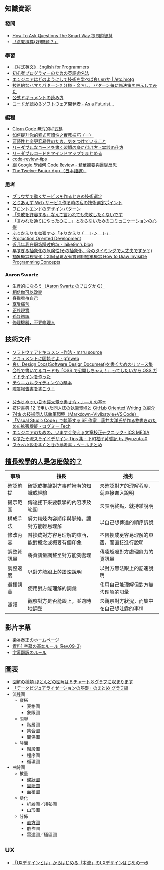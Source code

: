## 知識資源

### 發問

- [How To Ask Questions The Smart Way 提問的智慧](https://github.com/ryanhanwu/How-To-Ask-Questions-The-Smart-Way)
- [「怎麼樣算(好)問題？」](https://www.ptt.cc/bbs/Soft_Job/M.1574711044.A.1E1.html)

### 學習

- [《程式英文》 English for Programmers](https://github.com/EngTW/English-for-Programmers)
- [初心者プログラマーのための英語命名法](https://qiita.com/YutaManaka/items/62dda256bb7ba6c08399)
- [エンジニアはどのようにして技術を学べば良いのか | /etc/motg](https://genkiroid.github.io/2020/05/11/learn-tech/)
- [技術的なハマりパターンを分類・命名し、パターン毎に解決策を明示してみた](https://qiita.com/y_tom/items/1b54d4e1a9a5f3fab402)
- [公式ドキュメントの読み方](https://zenn.dev/qnighy/articles/b39ff132777758)
- [コードが読めるソフトウェア開発者 - As a Futurist...](https://blog.riywo.com/2021/04/software-engineer-who-reads-code/)

### 編程

- [Clean Code 無瑕的程式碼](https://medium.com/@airwaves/clean-code-index-51e209cc47db)
- [如何提升你的程式可讀性之實務技巧（一）](https://blog.niclin.tw/2020/02/29/readable-code-1/)
- [可読性と変更容易性のため、気をつけていること](https://qiita.com/dd0125/items/d31302d52494db5c035d)
- [リーダブルなコードを書く習慣の身に付け方・実践の仕方](https://www.clear-code.com/blog/2021/9/22/readable-code-workshop-2021-tmu.html)
- [リーダブルコードをマインドマップでまとめる](https://qiita.com/yakumo/items/27d23dc2d9a75f11f16a)
- [code-review-tips](https://github.com/ryanmcdermott/code-review-tips)
- [跟 Google 學如何 Code Review - 精華摘要與團隊反思](https://www.notion.so/Google-Code-Review-a275c5f3e017467a9b667e21c9521e39)
- [The Twelve-Factor App （日本語訳）](https://12factor.net/ja/)

### 思考

- [ブラウザで動くサービスを作るときの技術選定](https://zenn.dev/moga/articles/my-technology-selection)
- [とりあえず Web サービス作る時の私の技術選定ポイント](https://zenn.dev/moya_dev/articles/1c3da5422fb7d0)
- [フロントエンドのデザインパターン](https://zenn.dev/morinokami/books/learning-patterns-1/viewer)
- [「失敗を許容する」なんて言われても失敗したくないです](https://qiita.com/e99h2121/items/873281d73cc504e5a64d)
- [「言われた通りにやったのに...」とならないためのコミュニケーションの心得](https://qiita.com/ipeblb/items/7d6f97b62026a052f703)
- [ふりかえりを拡張する「ふりかえりチートシート」](https://qiita.com/viva_tweet_x/items/b06f56ce83038fc2bb8f)
- [Production Oriented Development](https://paulosman.me/2019/12/30/production-oriented-development/)
- [近几年我在职场踩过的坑 - laike9m's blog](https://laike9m.com/blog/jin-ji-nian-wo-zai-zhi-chang-cai-guo-de-keng,143/)
- [早すぎる抽象化の危険性(その抽象化、今のタイミングで大丈夫ですか？)](https://qiita.com/shiz/items/b5a0e263c4c005a22704)
- [抽象概念視覺化：如何呈現沒有實體的抽象概念 How to Draw Invisible Programming Concepts](https://useme.medium.com/%E6%8A%BD%E8%B1%A1%E6%A6%82%E5%BF%B5%E8%A6%96%E8%A6%BA%E5%8C%96-%E5%A6%82%E4%BD%95%E5%91%88%E7%8F%BE%E6%B2%92%E6%9C%89%E5%AF%A6%E9%AB%94%E7%9A%84%E6%8A%BD%E8%B1%A1%E6%A6%82%E5%BF%B5-how-to-draw-invisible-programming-concepts-part-one-c61433a2bd61)

### Aaron Swartz

- [生産的になろう（Aaron Swartz のブログから）](https://emptypage.jp/translations/aaron/productivity.html)
- [相信你可以改變](https://takedaiori.medium.com/%E4%BA%9A%E4%BC%A6-%E6%96%AF%E6%B2%83%E5%85%B9-%E7%9B%B8%E4%BF%A1%E4%BD%A0%E5%8F%AF%E4%BB%A5%E6%94%B9%E5%8F%98-742cc62f2102)
- [客觀看待自己](https://takedaiori.medium.com/%E4%BA%9A%E4%BC%A6-%E6%96%AF%E6%B2%83%E5%85%B9-%E5%AE%A2%E8%A7%82%E7%9C%8B%E5%BE%85%E8%87%AA%E5%B7%B1-d76a9e989e2b)
- [享受痛苦](https://takedaiori.medium.com/%E4%BA%9A%E7%BA%B6-%E6%96%AF%E6%B2%83%E5%85%B9-%E7%9B%B4%E9%9D%A2%E7%97%9B%E8%8B%A6-731314989f96)
- [正視現實](https://takedaiori.medium.com/%E4%BA%9A%E4%BC%A6-%E6%96%AF%E6%B2%83%E5%85%B9-%E6%AD%A3%E8%A7%86%E7%8E%B0%E5%AE%9E-8d8cccea3115)
- [珍視錯誤](https://takedaiori.medium.com/%E4%BA%9A%E4%BC%A6-%E6%96%AF%E6%B2%83%E5%85%B9-%E7%8F%8D%E8%A7%86%E9%94%99%E8%AF%AF-80fd07147644)
- [修理機器，不要修理人](https://takedaiori.medium.com/%E4%BA%9A%E7%BA%B6-%E6%96%AF%E6%B2%83%E5%85%B9-%E4%BF%AE%E7%90%86%E6%9C%BA%E5%99%A8-%E4%B8%8D%E8%A6%81%E4%BF%AE%E7%90%86%E4%BA%BA-f1e034f35cc)

## 技術文件

- [ソフトウェアドキュメント作法 - maru source](https://blog.h13i32maru.jp/entry/2021/08/15/163619)
- [ドキュメントに固執せよ - gfnweb](https://gfngfn.github.io/ja/posts/2022-06-18-be-a-documentation-geek/)
- [良い Design Docs(Software Design Document)を書くためのリソース集](https://r-kaga.com/blog/collection-of-resources-for-writing-a-good-design-docs)
- [会社で書いてるコードも「OSS で公開しちゃえ！」ってしたいから OSS ガイドラインを作った](https://qiita.com/norinux/items/44b01075a9dc6f10ec29)
- [テクニカルライティングの基本](https://speakerdeck.com/naohiro_nakata/technicalwriting)
- [障害報告書を書こう！](https://qiita.com/Ping/items/7cc93bcae87583184121)

###

- [分かりやすい日本語文章の書き方・ルールの基本](https://upwrite.jp/writing_professionals/)
- [技術書典 12 で用いた同人誌の執筆環境と GitHub Oriented Writing の紹介](https://zenn.dev/drumath2237/articles/b65ef1f0587dfd)
- [74th の技術同人誌執筆環境（Markdown+Vivliostyle+VS Code）](https://zenn.dev/74th/articles/ed2229692ba6c6)
- [「Visual Studio Code」で執筆する SF 作家　藤井太洋氏が作る物書きのための拡張機能 - ログミー Tech](https://logmi.jp/tech/articles/325715)
- [エンジニアのための、いますぐ使える文章校正テクニック - ICS MEDIA](https://ics.media/entry/19096/)
- [ゆずたそ流スライドデザイン Tips 集 - 下町柚子黄昏記 by @yuzutas0](https://yuzutas0.hatenablog.com/entry/2022/01/07/113000)
- [スケベ小説を書くときの参考書・ツールまとめ](https://togetter.com/li/1824638)

## [擅長教學的人是怎麼做的？](<(https://pbs.twimg.com/media/EtBBYxoUcAAxuNS?format=jpg&name=medium)>)

| 事項       | 擅長                                             | 拙劣                                     |
| ---------- | ------------------------------------------------ | ---------------------------------------- |
| 確認前提   | 確認或推敲對方事前擁有的知識或經驗               | 未確認對方的理解程度，就直接進入說明     |
| 提示範圍   | 傳達接下來要教學的內容涉及範圍                   | 未表明終點，就持續說明                   |
| 構成手法   | 努力精煉內容順序與脈絡，讓對方能輕易理解         | 以自己想傳達的順序訴說                   |
| 修改內容   | 替換成對方容易理解的東西，能對概念或概要有個印象 | 不替換成更容易理解的東西，而直接進行說明 |
| 調整資訊量 | 將資訊量調整至對方能夠處理                       | 傳達超過對方處理能力的資訊量             |
| 調整速度   | 以對方能跟上的語速說明                           | 以對方無法跟上的語速說明                 |
| 選擇詞彙   | 使用對方能理解的詞彙                             | 使用自己能理解但對方無法理解的詞彙       |
| 照護       | 觀察對方是否能跟上，並適時地調整                 | 未觀察對方狀況，而集中在自己想吐露的事情 |

## 影片字幕

- [染谷泰正のホームページ](http://someya-net.com/index2.html)
- [資料1 字幕の基本ルール (Rev.09-3)](http://someya-net.com/84-Subtitle_TeachingModel/Rules_Subtitle.pdf)
- [字幕翻訳のルール](https://babel-edu.jp/pst-kougi/sample/super-1/guide/kadai/rule.htm)

## 圖表

- [図解の種類 ほとんどの図解は８チャート８グラフに収まります](https://twitter.com/juntoku_y/status/1546995675698966529/photo/1)
- [「データビジュアライゼーションの基礎」のまとめ グラフ編](https://zenn.dev/zerebom/articles/48292f64e50735)
- 流程圖
  - 縱橫
    - 表格圖
    - 象限圖
  - 關聯
    - 階層圖
    - 集合圖
    - 關係圖
  - 時間
    - 階段圖
    - 程序圖
    - 循環圖
- 曲線圖
  - 數量
    - [條狀圖](https://zh.wikipedia.org/zh-tw/%E6%9D%A1%E5%BD%A2%E5%9B%BE)
    - [圓餅圖](https://zh.wikipedia.org/zh-tw/%E9%A5%BC%E5%9B%BE)
    - 面積圖
  - 變化
    - [折線圖](https://zh.wikipedia.org/zh-tw/%E6%8A%98%E7%B7%9A%E5%9C%96)／[趨勢圖](https://zh.wikipedia.org/zh-tw/%E8%B6%8B%E5%8A%BF%E5%9B%BE)
    - 山形圖
  - 分佈
    - [直方圖](https://zh.wikipedia.org/zh-tw/%E7%9B%B4%E6%96%B9%E5%9B%BE)
    - 散佈圖
    - 雷達圖／極區圖

## UX

- [「UXデザインとは」からはじめる「本流」のUXデザインはじめの一歩](https://www.slideshare.net/storywriterjp/uxux-ux-1)
